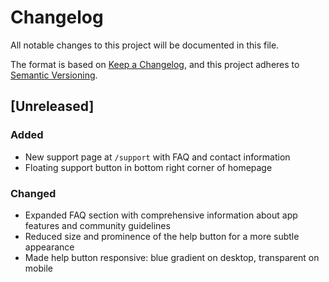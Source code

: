 # Changelog

All notable changes to this project will be documented in this file.

The format is based on [Keep a Changelog](https://keepachangelog.com/en/1.0.0/),
and this project adheres to [Semantic Versioning](https://semver.org/spec/v2.0.0.html).

## [Unreleased]

### Added
- New support page at `/support` with FAQ and contact information
- Floating support button in bottom right corner of homepage

### Changed
- Expanded FAQ section with comprehensive information about app features and community guidelines
- Reduced size and prominence of the help button for a more subtle appearance
- Made help button responsive: blue gradient on desktop, transparent on mobile 